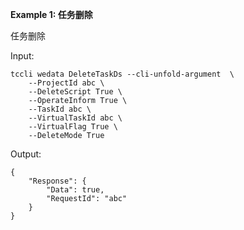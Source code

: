 **Example 1: 任务删除**

任务删除

Input: 

```
tccli wedata DeleteTaskDs --cli-unfold-argument  \
    --ProjectId abc \
    --DeleteScript True \
    --OperateInform True \
    --TaskId abc \
    --VirtualTaskId abc \
    --VirtualFlag True \
    --DeleteMode True
```

Output: 
```
{
    "Response": {
        "Data": true,
        "RequestId": "abc"
    }
}
```

